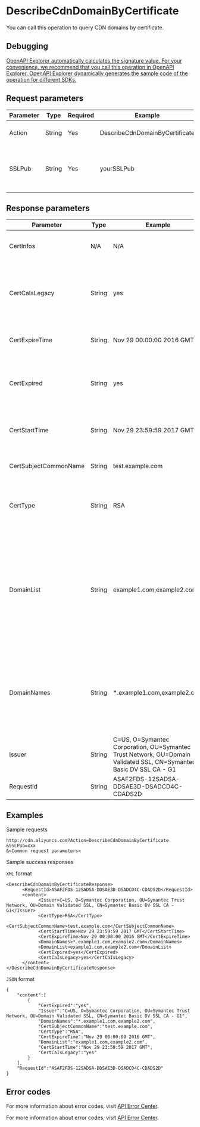 # DescribeCdnDomainByCertificate

You can call this operation to query CDN domains by certificate.

## Debugging

[OpenAPI Explorer automatically calculates the signature value. For your convenience, we recommend that you call this operation in OpenAPI Explorer. OpenAPI Explorer dynamically generates the sample code of the operation for different SDKs.](https://api.aliyun.com/#product=Cdn&api=DescribeCdnDomainByCertificate&type=RPC&version=2018-05-10)

## Request parameters

|Parameter|Type|Required|Example|Description|
|---------|----|--------|-------|-----------|
|Action|String|Yes|DescribeCdnDomainByCertificate|The operation that you want to perform. Set the value to **DescribeCdnDomainByCertificate**. |
|SSLPub|String|Yes|yourSSLPub|The public key of the certificate. You must encode the public key with Base64 and then call the encodeURIComponent function. You can specify the public key in the PEM format. |

## Response parameters

|Parameter|Type|Example|Description|
|---------|----|-------|-----------|
|CertInfos|N/A|N/A|The certificate information returned. |
|CertCaIsLegacy|String|yes|Indicates whether the CA certificate is obsolete.**yes**: obsolete. **no**: active and not obsolete. |
|CertExpireTime|String|Nov 29 00:00:00 2016 GMT|The time when the certificate expires. |
|CertExpired|String|yes|Indicates whether the certificate has expired. **yes**: expired. **no**: not expired. |
|CertStartTime|String|Nov 29 23:59:59 2017 GMT|The time when the certificate starts to take effect. |
|CertSubjectCommonName|String|test.example.com|The name of the certificate owner. |
|CertType|String|RSA|The returned certificate type. Valid responses: **RSA**, **DSA**, and **ECDSA**. |
|DomainList|String|example1.com,example2.com|The CDN domain names that match the certificate. Multiple CDN domain names are separated with commas \(,\). An empty string may be returned for the **DomainList** parameter. |
|DomainNames|String|\*.example1.com,example2.com|The domain names \(DNS fields\) that match the certificate. Multiple domain names are separated with commas \(,\). |
|Issuer|String|C=US, O=Symantec Corporation, OU=Symantec Trust Network, OU=Domain Validated SSL, CN=Symantec Basic DV SSL CA - G1|The certificate authority that issues the certificate. |
|RequestId|String|ASAF2FDS-12SADSA-DDSAE3D-DSADCD4C-CDADS2D|The ID of the request. |

## Examples

Sample requests

```
http://cdn.aliyuncs.com?Action=DescribeCdnDomainByCertificate
&SSLPub=xxx
&<Common request parameters>
```

Sample success responses

`XML` format

```
<DescribeCdnDomainByCertificateResponse>
	  <RequestId>ASAF2FDS-12SADSA-DDSAE3D-DSADCD4C-CDADS2D</RequestId>
	  <content>
		    <Issuer>C=US, O=Symantec Corporation, OU=Symantec Trust Network, OU=Domain Validated SSL, CN=Symantec Basic DV SSL CA - G1</Issuer>
		    <CertType>RSA</CertType>
		    <CertSubjectCommonName>test.example.com</CertSubjectCommonName>
		    <CertStartTime>Nov 29 23:59:59 2017 GMT</CertStartTime>
		    <CertExpireTime>Nov 29 00:00:00 2016 GMT</CertExpireTime>
		    <DomainNames>*.example1.com,example2.com</DomainNames>
		    <DomainList>example1.com,example2.com</DomainList>
		    <CertExpired>yes</CertExpired>
		    <CertCaIsLegacy>yes</CertCaIsLegacy>
	  </content>
</DescribeCdnDomainByCertificateResponse>
```

`JSON` format

```
{
	"content":[
		{
			"CertExpired":"yes",
			"Issuer":"C=US, O=Symantec Corporation, OU=Symantec Trust Network, OU=Domain Validated SSL, CN=Symantec Basic DV SSL CA - G1",
			"DomainNames":"*.example1.com,example2.com",
			"CertSubjectCommonName":"test.example.com",
			"CertType":"RSA",
			"CertExpireTime":"Nov 29 00:00:00 2016 GMT",
			"DomainList":"example1.com,example2.com",
			"CertStartTime":"Nov 29 23:59:59 2017 GMT",
			"CertCaIsLegacy":"yes"
		}
	],
	"RequestId":"ASAF2FDS-12SADSA-DDSAE3D-DSADCD4C-CDADS2D"
}
```

## Error codes

For more information about error codes, visit [API Error Center](https://error-center.aliyun.com/status/product/Cdn).

For more information about error codes, visit [API Error Center](https://error-center.alibabacloud.com/status/product/Cdn).

